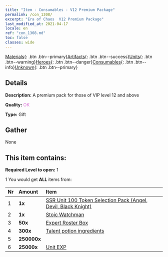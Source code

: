 ```yaml
---
title: "Item - Consumables - V12 Premium Package"
permalink: /con_1308/
excerpt: "Era of Chaos  V12 Premium Package"
last_modified_at: 2021-04-17
locale: en
ref: "con_1308.md"
toc: false
classes: wide
---
```

 [Materials](/Items/){: .btn .btn--primary}[Artifacts](/Items/Artifacts/){: .btn .btn--success}[Units](/Items/Units/){: .btn .btn--warning}[Heroes](/Items/Heroes/){: .btn .btn--danger}[Consumables](/Items/Consumables/){: .btn .btn--info}[Unknown](/Items/Unknown/){: .btn .btn--primary}

## Details
 **Description:** A premium pack for those of VIP level 12 and above

 **Quality:** <span style="color: #DA70D6">OK</span>

 **Type:** Gift

## Gather

  None

## This item contains:

 **Required Level to open:** 1

 1 You would get **ALL** items  from:

  | Nr | Amount |     Item    |
  |:---|:-------|:------------|
  | 1 |  **1x** | [SSR Unit 100 Token Selection Pack (Angel, Devil, Black Knight)](/Items/con_1321/) |  | 
  | 2 |  **1x** | [Stoic Watchman](/Items/art_133/) |  | 
  | 3 |  **50x** | [Expert Roster Box](/Items/con_776/) |  | 
  | 4 |  **300x** | [Talent potion ingredients](/Items/con_1120/) |  | 
  | 5 |  **250000x** | <i class="fas fa-coins"/> |  | 
  | 6 |  **25000x** | [Unit EXP](/Items/con_902/) |  | 

